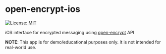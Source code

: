 # open-encrypt-ios

[![License: MIT](https://img.shields.io/badge/License-MIT-brightgreen.svg)](https://opensource.org/licenses/MIT)

iOS interface for encrypted messaging using [open-encrypt](https://github.com/jacksonwalters/open-encrypt) API

**NOTE**: This app is for demo/educational purposes only. It is not intended for real-world use.
